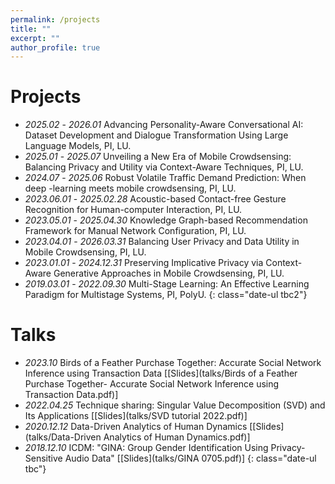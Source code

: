 ```yaml
---
permalink: /projects
title: ""
excerpt: ""
author_profile: true
---
```



# Projects
- *2025.02* - *2026.01* Advancing Personality-Aware Conversational AI: Dataset Development and Dialogue Transformation Using Large Language Models, PI, LU.
- *2025.01* - *2025.07* Unveiling a New Era of Mobile Crowdsensing: Balancing Privacy and Utility via Context-Aware Techniques, PI, LU.
- *2024.07* - *2025.06* Robust Volatile Traffic Demand Prediction: When deep -learning meets mobile crowdsensing, PI, LU.
- *2023.06.01* - *2025.02.28* Acoustic-based Contact-free Gesture Recognition for Human-computer Interaction, PI, LU.
- *2023.05.01* - *2025.04.30* Knowledge Graph-based Recommendation Framework for Manual Network Configuration, PI, LU.
- *2023.04.01* - *2026.03.31* Balancing User Privacy and Data Utility in Mobile Crowdsensing, PI, LU.
- *2023.01.01* - *2024.12.31* Preserving Implicative Privacy via Context-Aware Generative Approaches in Mobile Crowdsensing, PI, LU.
- *2019.03.01* - *2022.09.30* Multi-Stage Learning: An Effective Learning Paradigm for Multistage Systems, PI, PolyU.
{: class="date-ul tbc2"}



# Talks

- *2023.10* Birds of a Feather Purchase Together: Accurate Social Network Inference using Transaction Data \[[Slides](talks/Birds of a Feather Purchase Together- Accurate Social Network Inference using Transaction Data.pdf)\]
- *2022.04.25* Technique sharing: Singular Value Decomposition (SVD) and Its Applications \[[Slides](talks/SVD tutorial 2022.pdf)\]
- *2020.12.12* Data-Driven Analytics of Human Dynamics \[[Slides](talks/Data-Driven Analytics of Human Dynamics.pdf)\]
- *2018.12.10* ICDM: "GINA: Group Gender Identification Using Privacy-Sensitive Audio Data" \[[Slides](talks/GINA 0705.pdf)\]
{: class="date-ul tbc"}
